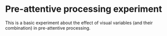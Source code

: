 # Pre-attentive processing experiment

This is a basic experiment about the effect of visual variables (and their combination) in pre-attentive processing.